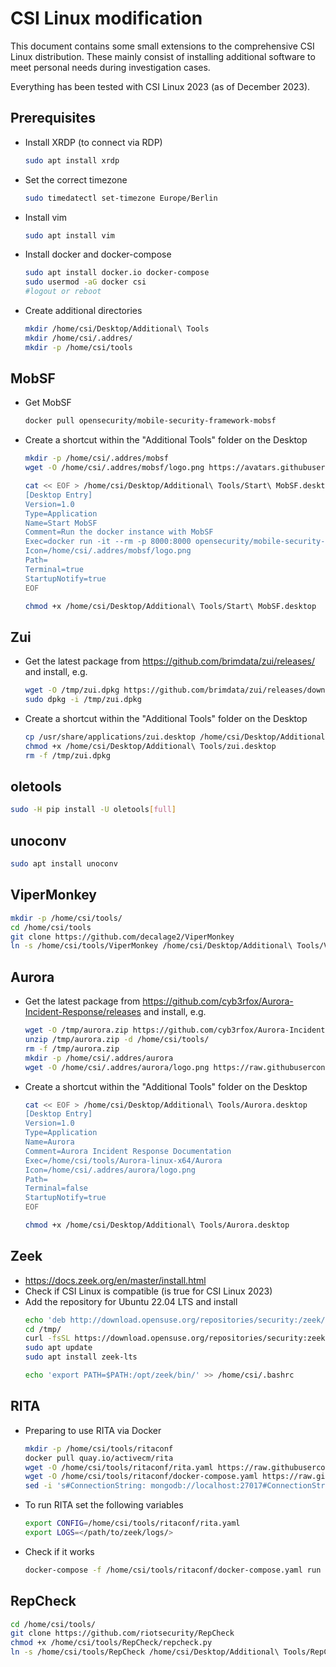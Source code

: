 # CSI Linux modification
This document contains some small extensions to the comprehensive CSI Linux distribution. These mainly consist of installing additional software to meet personal needs during investigation cases.

Everything has been tested with CSI Linux 2023 (as of December 2023).

## Prerequisites
- Install XRDP (to connect via RDP)
  ```bash
  sudo apt install xrdp
  ```
- Set the correct timezone
  ```bash
  sudo timedatectl set-timezone Europe/Berlin
  ```
- Install vim
  ```bash
  sudo apt install vim
  ```
- Install docker and docker-compose
  ```bash
  sudo apt install docker.io docker-compose
  sudo usermod -aG docker csi
  #logout or reboot
  ```
 - Create additional directories
   ```bash
   mkdir /home/csi/Desktop/Additional\ Tools
   mkdir /home/csi/.addres/
   mkdir -p /home/csi/tools
   ```

## MobSF
- Get MobSF
  ```bash
  docker pull opensecurity/mobile-security-framework-mobsf
  ```
- Create a shortcut within the "Additional Tools" folder on the Desktop
  ```bash
  mkdir -p /home/csi/.addres/mobsf
  wget -O /home/csi/.addres/mobsf/logo.png https://avatars.githubusercontent.com/u/25052637?s=200\&v=4

  cat << EOF > /home/csi/Desktop/Additional\ Tools/Start\ MobSF.desktop
  [Desktop Entry]
  Version=1.0
  Type=Application
  Name=Start MobSF
  Comment=Run the docker instance with MobSF
  Exec=docker run -it --rm -p 8000:8000 opensecurity/mobile-security-framework-mobsf:latest
  Icon=/home/csi/.addres/mobsf/logo.png
  Path=
  Terminal=true
  StartupNotify=true
  EOF

  chmod +x /home/csi/Desktop/Additional\ Tools/Start\ MobSF.desktop
  ```

## Zui
- Get the latest package from https://github.com/brimdata/zui/releases/ and install, e.g.
  ```bash
  wget -O /tmp/zui.dpkg https://github.com/brimdata/zui/releases/download/v1.4.1/zui_1.4.1_amd64.deb
  sudo dpkg -i /tmp/zui.dpkg
  ```

- Create a shortcut within the "Additional Tools" folder on the Desktop
  ```bash
  cp /usr/share/applications/zui.desktop /home/csi/Desktop/Additional\ Tools/
  chmod +x /home/csi/Desktop/Additional\ Tools/zui.desktop
  rm -f /tmp/zui.dpkg
  ```

## oletools
```bash
sudo -H pip install -U oletools[full]
```

## unoconv
```bash
sudo apt install unoconv
```

## ViperMonkey
```bash
mkdir -p /home/csi/tools/
cd /home/csi/tools
git clone https://github.com/decalage2/ViperMonkey
ln -s /home/csi/tools/ViperMonkey /home/csi/Desktop/Additional\ Tools/ViperMonkey
```

## Aurora
- Get the latest package from https://github.com/cyb3rfox/Aurora-Incident-Response/releases and install, e.g.
  ```bash
  wget -O /tmp/aurora.zip https://github.com/cyb3rfox/Aurora-Incident-Response/releases/download/0.6.6/Aurora-linux-x64-0.6.6.zip
  unzip /tmp/aurora.zip -d /home/csi/tools/
  rm -f /tmp/aurora.zip
  mkdir -p /home/csi/.addres/aurora
  wget -O /home/csi/.addres/aurora/logo.png https://raw.githubusercontent.com/cyb3rfox/Aurora-Incident-Response/master/src/icon/aurora.png
  ```

- Create a shortcut within the "Additional Tools" folder on the Desktop
  ```bash
  cat << EOF > /home/csi/Desktop/Additional\ Tools/Aurora.desktop
  [Desktop Entry]
  Version=1.0
  Type=Application
  Name=Aurora
  Comment=Aurora Incident Response Documentation
  Exec=/home/csi/tools/Aurora-linux-x64/Aurora
  Icon=/home/csi/.addres/aurora/logo.png
  Path=
  Terminal=false
  StartupNotify=true
  EOF

  chmod +x /home/csi/Desktop/Additional\ Tools/Aurora.desktop
  ```

## Zeek
- https://docs.zeek.org/en/master/install.html
- Check if CSI Linux is compatible (is true for CSI Linux 2023)
- Add the repository for Ubuntu 22.04 LTS and install
  ```bash
  echo 'deb http://download.opensuse.org/repositories/security:/zeek/xUbuntu_22.04/ /' | sudo tee /etc/apt/sources.list.d/security:zeek.list
  cd /tmp/
  curl -fsSL https://download.opensuse.org/repositories/security:zeek/xUbuntu_22.04/Release.key | gpg --dearmor | sudo tee /etc/apt/trusted.gpg.d/security_zeek.gpg > /dev/null
  sudo apt update
  sudo apt install zeek-lts

  echo 'export PATH=$PATH:/opt/zeek/bin/' >> /home/csi/.bashrc
  ```

## RITA
- Preparing to use RITA via Docker
  ```bash
  mkdir -p /home/csi/tools/ritaconf
  docker pull quay.io/activecm/rita
  wget -O /home/csi/tools/ritaconf/rita.yaml https://raw.githubusercontent.com/activecm/rita/master/etc/rita.yaml
  wget -O /home/csi/tools/ritaconf/docker-compose.yaml https://raw.githubusercontent.com/activecm/rita/master/docker-compose.yml
  sed -i 's#ConnectionString: mongodb://localhost:27017#ConnectionString: mongodb://db:27017#' /home/csi/tools/ritaconf/rita.yaml
  ```
- To run RITA set the following variables
  ```bash
  export CONFIG=/home/csi/tools/ritaconf/rita.yaml
  export LOGS=</path/to/zeek/logs/>
  ```
- Check if it works
  ```bash
  docker-compose -f /home/csi/tools/ritaconf/docker-compose.yaml run --rm rita help
  ```

## RepCheck
```bash
cd /home/csi/tools/
git clone https://github.com/riotsecurity/RepCheck
chmod +x /home/csi/tools/RepCheck/repcheck.py
ln -s /home/csi/tools/RepCheck /home/csi/Desktop/Additional\ Tools/RepCheck
```
